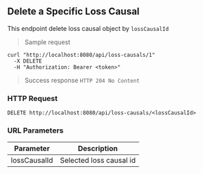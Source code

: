 ## Delete a Specific Loss Causal
This endpoint delete loss causal object by <code>lossCausalId</code>

> Sample request 

```shell
curl "http://localhost:8080/api/loss-causals/1"
  -X DELETE
  -H "Authorization: Bearer <token>"
```

> Success response <code>HTTP 204 No Content</code>

### HTTP Request

`DELETE http://localhost:8080/api/loss-causals/<lossCausalId>`

### URL Parameters

Parameter | Description
--------- | -----------
lossCausalId | Selected loss causal id